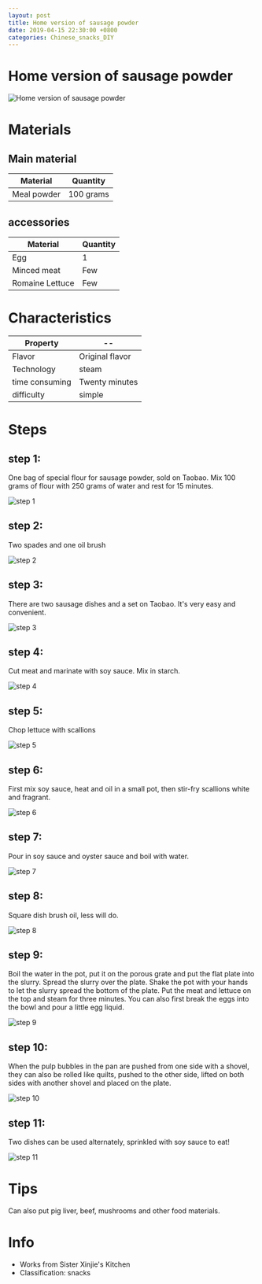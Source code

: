 ```yaml
---
layout: post
title: Home version of sausage powder
date: 2019-04-15 22:30:00 +0800
categories: Chinese_snacks_DIY
---
```


# Home version of sausage powder

![Home version of sausage powder]({{site.baseurl}}/img/453057/453057.jpg)

# Materials


## Main material

Material|Quantity
--|--
Meal powder|100 grams

## accessories

Material|Quantity
--|--
Egg|1
Minced meat|Few
Romaine Lettuce|Few

# Characteristics

Property|--
--|--
Flavor|Original flavor
Technology|steam
time consuming|Twenty minutes
difficulty|simple

# Steps

## step 1:

One bag of special flour for sausage powder, sold on Taobao. Mix 100 grams of flour with 250 grams of water and rest for 15 minutes.

![step 1]({{site.baseurl}}/img/453057/1.jpg)

## step 2:

Two spades and one oil brush

![step 2]({{site.baseurl}}/img/453057/2.jpg)

## step 3:

There are two sausage dishes and a set on Taobao. It's very easy and convenient.

![step 3]({{site.baseurl}}/img/453057/3.jpg)

## step 4:

Cut meat and marinate with soy sauce. Mix in starch.

![step 4]({{site.baseurl}}/img/453057/4.jpg)

## step 5:

Chop lettuce with scallions

![step 5]({{site.baseurl}}/img/453057/5.jpg)

## step 6:

First mix soy sauce, heat and oil in a small pot, then stir-fry scallions white and fragrant.

![step 6]({{site.baseurl}}/img/453057/6.jpg)

## step 7:

Pour in soy sauce and oyster sauce and boil with water.

![step 7]({{site.baseurl}}/img/453057/7.jpg)

## step 8:

Square dish brush oil, less will do.

![step 8]({{site.baseurl}}/img/453057/8.jpg)

## step 9:

Boil the water in the pot, put it on the porous grate and put the flat plate into the slurry. Spread the slurry over the plate. Shake the pot with your hands to let the slurry spread the bottom of the plate. Put the meat and lettuce on the top and steam for three minutes. You can also first break the eggs into the bowl and pour a little egg liquid.

![step 9]({{site.baseurl}}/img/453057/9.jpg)

## step 10:

When the pulp bubbles in the pan are pushed from one side with a shovel, they can also be rolled like quilts, pushed to the other side, lifted on both sides with another shovel and placed on the plate.

![step 10]({{site.baseurl}}/img/453057/10.jpg)

## step 11:

Two dishes can be used alternately, sprinkled with soy sauce to eat!

![step 11]({{site.baseurl}}/img/453057/11.jpg)

# Tips

Can also put pig liver, beef, mushrooms and other food materials.

# Info

- Works from Sister Xinjie's Kitchen
- Classification: snacks